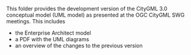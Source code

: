 This folder provides the development version of the CityGML 3.0 conceptual model (UML model) as presented at the OGC CityGML SWG meetings.
This includes
- the Enterprise Architect model
- a PDF with the UML diagrams
- an overview of the changes to the previous version
